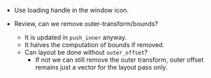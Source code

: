 * Use loading handle in the window icon.

* Review, can we remove outer-transform/bounds?
    - It is updated in `push_inner` anyway.
    - It halves the computation of bounds if removed.
    - Can layout be done without `outer_offset`?
        - If not we can still remove the outer transform, outer offset remains just a vector for the layout pass only.